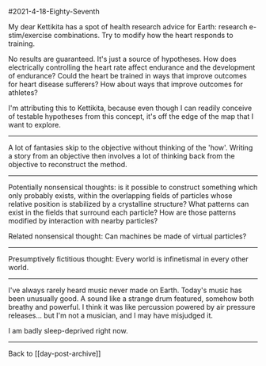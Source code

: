 #2021-4-18-Eighty-Seventh

My dear Kettikita has a spot of health research advice for Earth: research e-stim/exercise combinations.  Try to modify how the heart responds to training.

No results are guaranteed.  It's just a source of hypotheses.  How does electrically controlling the heart rate affect endurance and the development of endurance?  Could the heart be trained in ways that improve outcomes for heart disease sufferers?  How about ways that improve outcomes for athletes?

I'm attributing this to Kettikita, because even though I can readily conceive of testable hypotheses from this concept, it's off the edge of the map that I want to explore.

---
A lot of fantasies skip to the objective without thinking of the 'how'.  Writing a story from an objective then involves a lot of thinking back from the objective to reconstruct the method.

---
Potentially nonsensical thoughts: is it possible to construct something which only probably exists, within the overlapping fields of particles whose relative position is stabilized by a crystalline structure?  What patterns can exist in the fields that surround each particle?  How are those patterns modified by interaction with nearby particles?

Related nonsensical thought:  Can machines be made of virtual particles?

---
Presumptively fictitious thought:  Every world is infinetismal in every other world.

---
I've always rarely heard music never made on Earth.  Today's music has been unusually good.  A sound like a strange drum featured, somehow both breathy and powerful.  I think it was like percussion powered by air pressure releases... but I'm not a musician, and I may have misjudged it.

I am badly sleep-deprived right now.

---
Back to [[day-post-archive]]